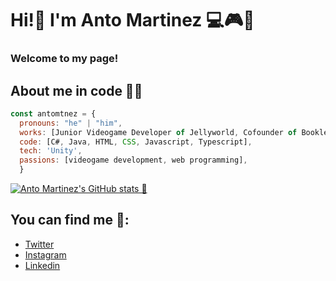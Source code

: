 # Hi!👋 I'm Anto Martinez 💻🎮👾
### Welcome to my page!

## About me in code 👨‍💻
```js
const antomtnez = {
  pronouns: "he" | "him",
  works: [Junior Videogame Developer of Jellyworld, Cofounder of Bookledge],
  code: [C#, Java, HTML, CSS, Javascript, Typescript],
  tech: 'Unity',
  passions: [videogame development, web programming],
  }
```
[![Anto Martinez's GitHub stats 🚀](https://github-readme-stats.vercel.app/api?username=antomtnez&show_icons=true&theme=radical)](https://github.com/anuraghazra/github-readme-stats)

## You can find me 👀:
- [Twitter](https://twitter.com/antomtnezdev)
- [Instagram](https://www.instagram.com/antomtnez/)
- [Linkedin](https://www.linkedin.com/in/antoniomartinezmirambell/)



<!--
**antomtnez/antomtnez** is a ✨ _special_ ✨ repository because its `README.md` (this file) appears on your GitHub profile.

Here are some ideas to get you started:

- 🔭 I’m currently working on ...
- 🌱 I’m currently learning ...
- 👯 I’m looking to collaborate on ...
- 🤔 I’m looking for help with ...
- 💬 Ask me about ...
- 📫 How to reach me: ...
- 😄 Pronouns: ...
- ⚡ Fun fact: ...
-->

